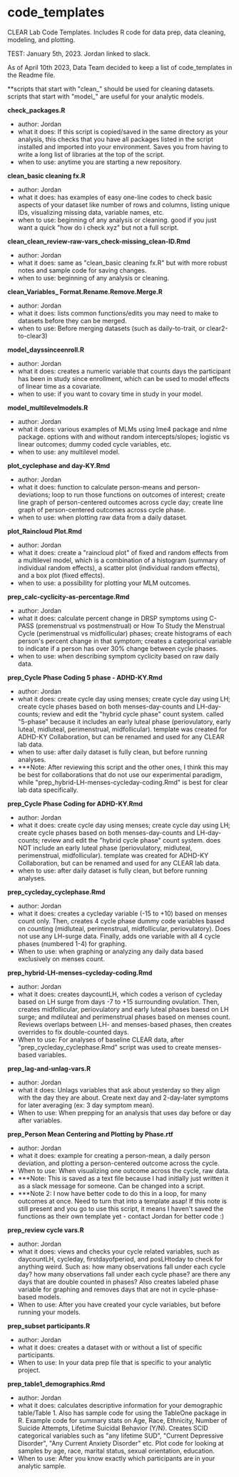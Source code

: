 # code_templates
CLEAR Lab Code Templates. Includes R code for data prep, data cleaning, modeling, and plotting.

TEST: January 5th, 2023. Jordan linked to slack.

As of April 10th 2023, Data Team decided to keep a list of code_templates in the Readme file.

**scripts that start with "clean_" should be used for cleaning datasets. scripts that start with "model_" are useful for your analytic models. 

**check_packages.R**
- author: Jordan
- what it does: If this script is copied/saved in the same directory as your analysis, this checks that you have all packages listed in the script installed and imported into your environment. Saves you from having to write a long list of libraries at the top of the script.
- when to use: anytime you are starting a new repository.

**clean_basic cleaning fx.R**
- author: Jordan
- what it does: has examples of easy one-line codes to check basic aspects of your dataset like number of rows and columns, listing unique IDs, visualizing missing data, variable names, etc.
- when to use: beginning of any analysis or cleaning. good if you just want a quick "how do i check xyz" but not a full script. 

**clean_clean_review-raw-vars_check-missing_clean-ID.Rmd**
- author: Jordan
- what it does: same as "clean_basic cleaning fx.R" but with more robust notes and sample code for saving changes.
- when to use: beginning of any analysis or cleaning. 

**clean_Variables_ Format.Rename.Remove.Merge.R**
- author: Jordan
- what it does: lists common functions/edits you may need to make to datasets before they can be merged. 
- when to use: Before merging datasets (such as daily-to-trait, or clear2-to-clear3)

**model_dayssinceenroll.R**
- author: Jordan
- what it does: creates a numeric variable that counts days the participant has been in study since enrollment, which can be used to model effects of linear time as a covariate.
- when to use: if you want to covary time in study in your model.

**model_multilevelmodels.R**
- author: Jordan
- what it does: various examples of MLMs using lme4 package and nlme package. options with and without random intercepts/slopes; logistic vs linear outcomes; dummy coded cycle variables, etc.
- when to use: any multilevel model.

**plot_cyclephase and day-KY.Rmd**
- author: Jordan
- what it does: function to calculate person-means and person-deviations; loop to run those functions on outcomes of interest; create line graph of person-centered outcomes across cycle day; create line graph of person-centered outcomes across cycle phase.
- when to use: when plotting raw data from a daily dataset. 

**plot_Raincloud Plot.Rmd**
- author: Jordan
- what it does: create a "raincloud plot" of fixed and random effects from a multilevel model, which is a combination of a histogram (summary of individual random effects), a scatter plot (individual random effects), and a box plot (fixed effects).
- when to use: a possibility for plotting your MLM outcomes.

**prep_calc-cyclicity-as-percentage.Rmd**
- author: Jordan
- what it does: calculate percent change in DRSP symptoms using C-PASS (premenstrual vs postmenstrual) or How To Study the Menstrual Cycle (perimenstrual vs midfollicular) phases; create histograms of each person's percent change in that symptom; creates a categorical variable to indicate if a person has over 30% change between cycle phases.
- when to use: when describing symptom cyclicity based on raw daily data. 

**prep_Cycle Phase Coding 5 phase - ADHD-KY.Rmd**
- author: Jordan
- what it does: create cycle day using menses; create cycle day using LH; create cycle phases based on both menses-day-counts and LH-day-counts; review and edit the "hybrid cycle phase" count system. called "5-phase" because it includes an early luteal phase (periovulatory, early luteal, midluteal, perimenstrual, midfollicular). template was created for ADHD-KY Collaboration, but can be renamed and used for any CLEAR lab data.
- when to use: after daily dataset is fully clean, but before running analyses.
- ***Note: After reviewing this script and the other ones, I think this may be best for collaborations that do not use our experimental paradigm, while "prep_hybrid-LH-menses-cycleday-coding.Rmd" is best for clear lab data specifically.

**prep_Cycle Phase Coding for ADHD-KY.Rmd**
- author: Jordan
- what it does: create cycle day using menses; create cycle day using LH; create cycle phases based on both menses-day-counts and LH-day-counts; review and edit the "hybrid cycle phase" count system. does NOT include an early luteal phase (periovulatory, midluteal, perimenstrual, midfollicular). template was created for ADHD-KY Collaboration, but can be renamed and used for any CLEAR lab data.
- when to use: after daily dataset is fully clean, but before running analyses.

**prep_cycleday_cyclephase.Rmd**
- author: Jordan
- what it does: creates a cycleday variable (-15 to +10) based on menses count only. Then, creates 4 cycle phase dummy code variables based on counting (midluteal, perimenstrual, midfollicular, periovulatory). Does not use any LH-surge data. Finally, adds one variable with all 4 cycle phases (numbered 1-4) for graphing.
- When to use: when graphing or analyzing any daily data based exclusively on menses count.

**prep_hybrid-LH-menses-cycleday-coding.Rmd**
- author: Jordan
- what it does: creates daycountLH, which codes a verison of cycleday based on LH surge from days -7 to +15 surrounding ovulation.  Then, creates midfollicular, periovulatory and early luteal phases baesd on LH surge; and mdiluteal and perimenstrual phases based on menses count. Reviews overlaps between LH- and menses-based phases, then creates overrides to fix double-counted days.
- When to use: For analyses of baseline CLEAR data, after "prep_cycleday_cyclephase.Rmd" script was used to create menses-based variables. 

**prep_lag-and-unlag-vars.R**
- author: Jordan
- what it does: Unlags variables that ask about yesterday so they align with the day they are about. Create next day and 2-day-later symptoms for later averaging (ex: 3 day symptom mean).
- When to use: When prepping for an analysis that uses day before or day after variables.

**prep_Person Mean Centering and Plotting by Phase.rtf**
- author: Jordan
- what it does: example for creating a person-mean, a daily person deviation, and plotting a person-centered outcome across the cycle.
- When to use: When visualizing one outcome across the cycle, raw data.
- ***Note: This is saved as a text file because I had initlally just written it as a slack message for someone. Can be changed into a script.
- ***Note 2: I now have better code to do this in a loop, for many outcomes at once. Need to turn that into a template asap! If this note is still present and you go to use this script, it means I haven't saved the functions as their own template yet - contact Jordan for better code :) 

**prep_review cycle vars.R**
- author: Jordan
- what it does: views and checks your cycle related variables, such as daycountLH, cycleday, firstdayofperiod, and posLHtoday to check for anything weird. Such as: how many observations fall under each cycle day? how many observations fall under each cycle phase? are there any days that are double counted in phases? Also creates labeled phase variable for graphing and removes days that are not in cycle-phase-based models.
- When to use: After you have created your cycle variables, but before running your models.

**prep_subset participants.R**
- author: Jordan
- what it does: creates a dataset with or without a list of specific participants.
- When to use: In your data prep file that is specific to your analytic project.

**prep_table1_demographics.Rmd**
- author: Jordan
- what it does: calculates descriptive information for your demographic table/Table 1. Also has sample code for using the TableOne package in R. Example code for summary stats on Age, Race, Ethnicity, Number of Suicide Attempts, Lifetime Suicidal Behavior (Y/N). Creates SCID categorical variables such as "any lifetime SUD", "Current Depressive Disorder", "Any Current Anxiety Disorder" etc. Plot code for looking at samples by age, race, marital status, sexual orientation, education.
- When to use: After you know exactly which participants are in your analytic sample.
